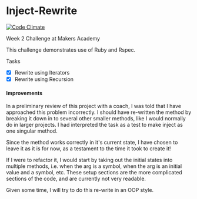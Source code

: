 Inject-Rewrite
==============

[![Code Climate](https://codeclimate.com/github/nickbdyer/inject-rewrite/badges/gpa.svg)](https://codeclimate.com/github/nickbdyer/inject-rewrite)

Week 2 Challenge at Makers Academy

This challenge demonstrates use of Ruby and Rspec.

Tasks

- [x] Rewrite using Iterators
- [x] Rewrite using Recursion

#### Improvements

In a preliminary review of this project with a coach, I was told that I have approached this problem incorrectly. I should have re-written the method by breaking it down in to several other smaller methods, like I would normally do in larger projects. I had interpreted the task as a test to make inject as one singular method.

Since the method works correctly in it's current state, I have chosen to leave it as it is for now, as a testament to the time it took to create it!

If I were to refactor it, I would start by taking out the initial states into multiple methods, i.e. when the arg is a symbol, when the arg is an initial value and a symbol, etc. 
These setup sections are the more complicated sections of the code, and are currently not very readable. 

Given some time, I will try to do this re-write in an OOP style. 
